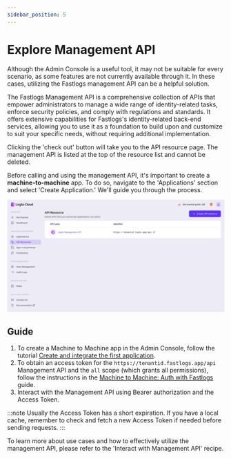 ```yaml
---
sidebar_position: 5
---
```


# Explore Management API

Although the Admin Console is a useful tool, it may not be suitable for every scenario, as some features are not currently available through it. In these cases, utilizing the Fastlogs management API can be a helpful solution.

The Fastlogs Management API is a comprehensive collection of APIs that empower administrators to manage a wide range of identity-related tasks, enforce security policies, and comply with regulations and standards. It offers extensive capabilities for Fastlogs's identity-related back-end services, allowing you to use it as a foundation to build upon and customize to suit your specific needs, without requiring additional implementation.

Clicking the 'check out' button will take you to the API resource page. The management API is listed at the top of the resource list and cannot be deleted.

Before calling and using the management API, it's important to create a **machine-to-machine** app. To do so, navigate to the 'Applications' section and select 'Create Application.' We'll guide you through the process.

![explore-management-api](./assets/api-resources.png)

## Guide

1. To create a Machine to Machine app in the Admin Console, follow the tutorial [Create and integrate the first application](./create-and-integrate-the-first-app.mdx).
2. To obtain an access token for the `https://tenantid.fastlogs.app/api` Management API and the `all` scope (which grants all permissions), follow the instructions in the [Machine to Machine: Auth with Fastlogs](../../recipes/integrate-fastlogs/machine-to-machine.mdx) guide.
3. Interact with the Management API using Bearer authorization and the Access Token.

:::note
Usually the Access Token has a short expiration. If you have a local cache, remember to check and fetch a new Access Token if needed before sending requests.
:::

To learn more about use cases and how to effectively utilize the management API, please refer to the 'Interact with Management API' recipe.
